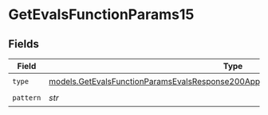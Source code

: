 # GetEvalsFunctionParams15


## Fields

| Field                                                                                                                                                                            | Type                                                                                                                                                                             | Required                                                                                                                                                                         | Description                                                                                                                                                                      |
| -------------------------------------------------------------------------------------------------------------------------------------------------------------------------------- | -------------------------------------------------------------------------------------------------------------------------------------------------------------------------------- | -------------------------------------------------------------------------------------------------------------------------------------------------------------------------------- | -------------------------------------------------------------------------------------------------------------------------------------------------------------------------------- |
| `type`                                                                                                                                                                           | [models.GetEvalsFunctionParamsEvalsResponse200ApplicationJSONResponseBodyData515Type](../models/getevalsfunctionparamsevalsresponse200applicationjsonresponsebodydata515type.md) | :heavy_check_mark:                                                                                                                                                               | N/A                                                                                                                                                                              |
| `pattern`                                                                                                                                                                        | *str*                                                                                                                                                                            | :heavy_check_mark:                                                                                                                                                               | N/A                                                                                                                                                                              |